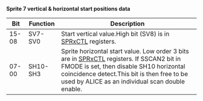 **Sprite 7 vertical & horizontal start positions data**

|Bit| Function| Description  |
|---|---|---  |
|15-08| SV7-SV0| Start vertical value.High bit (SV8) is in [SPRxCTL](../hardware_manual_guide/SPRxCTL.md) registers.  |
|07-00| SH10-SH3| Sprite horizontal start value. Low order 3 bits are in [SPRxCTL](../hardware_manual_guide/SPRxCTL.md) registers. If SSCAN2 bit in FMODE is set, then disable SH10 horizontal coincidence detect.This bit is then free to be used by ALICE as an individual scan double enable.|

